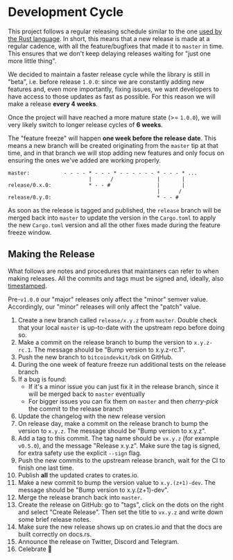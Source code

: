 # Development Cycle

This project follows a regular releasing schedule similar to the one [used by the Rust language](https://doc.rust-lang.org/book/appendix-07-nightly-rust.html). In short, this means that a new release is made at a regular cadence, with all the feature/bugfixes that made it to `master` in time. This ensures that we don't keep delaying releases waiting for "just one more little thing".

We decided to maintain a faster release cycle while the library is still in "beta", i.e. before release `1.0.0`: since we are constantly adding new features and, even more importantly, fixing issues, we want developers to have access to those updates as fast as possible. For this reason we will make a release **every 4 weeks**.

Once the project will have reached a more mature state (>= `1.0.0`), we will very likely switch to longer release cycles of **6 weeks**.

The "feature freeze" will happen **one week before the release date**. This means a new branch will be created originating from the `master` tip at that time, and in that branch we will stop adding new features and only focus on ensuring the ones we've added are working properly.

```
master:           - - - - * - - - * - - - - - - * - - - * ...
                          |      /              |       |
release/0.x.0:            * - - #               |       |
                                                |      /
release/0.y.0:                                  * - - #
```

As soon as the release is tagged and published, the `release` branch will be merged back into `master` to update the version in the `Cargo.toml` to apply the new `Cargo.toml` version and all the other fixes made during the feature freeze window.

## Making the Release

What follows are notes and procedures that maintaners can refer to when making releases. All the commits and tags must be signed and, ideally, also [timestamped](https://github.com/opentimestamps/opentimestamps-client/blob/master/doc/git-integration.md).

Pre-`v1.0.0` our "major" releases only affect the "minor" semver value. Accordingly, our "minor" releases will only affect the "patch" value.

1. Create a new branch called `release/x.y.z` from `master`. Double check that your local `master` is up-to-date with the upstream repo before doing so.
2. Make a commit on the release branch to bump the version to `x.y.z-rc.1`. The message should be "Bump version to x.y.z-rc.1".
3. Push the new branch to `bitcoindevkit/bdk` on GitHub.
4. During the one week of feature freeze run additional tests on the release branch
5. If a bug is found:
    - If it's a minor issue you can just fix it in the release branch, since it will be merged back to `master` eventually
    - For bigger issues you can fix them on `master` and then *cherry-pick* the commit to the release branch
6. Update the changelog with the new release version
7. On release day, make a commit on the release branch to bump the version to `x.y.z`. The message should be "Bump version to x.y.z".
8. Add a tag to this commit. The tag name should be `vx.y.z` (for example `v0.5.0`), and the message "Release x.y.z". Make sure the tag is signed, for extra safety use the explicit `--sign` flag.
9. Push the new commits to the upstream release branch, wait for the CI to finish one last time.
10. Publish **all** the updated crates to crates.io.
11. Make a new commit to bump the version value to `x.y.(z+1)-dev`. The message should be "Bump version to x.y.(z+1)-dev".
12. Merge the release branch back into `master`.
13. Create the release on GitHub: go to "tags", click on the dots on the right and select "Create Release". Then set the title to `vx.y.z` and write down some brief release notes.
14. Make sure the new release shows up on crates.io and that the docs are built correctly on docs.rs.
15. Announce the release on Twitter, Discord and Telegram.
16. Celebrate :tada:
